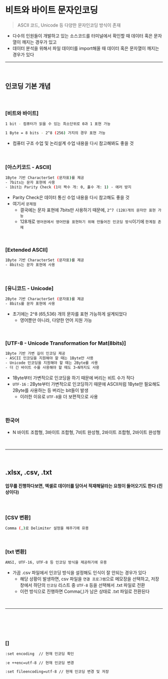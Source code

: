 # 비트와 바이트 문자인코딩
> ASCII 코드, Unicode 등 다양한 문자인코딩 방식이 존재
* 다수의 인원들이 개발하고 있는 소스코드를 터미널에서 확인할 때 데이터 혹은 문자열이 깨지는 경우가 있고
* 데이터 분석을 위해서 파일 데이터를 import해올 때 데이터 혹은 문자열이 깨지는 경우가 있다

<hr>
<br>

## 인코딩 기본 개념
#### 

<br>

### [비트와 바이트]
```bash
1 bit - 컴퓨터가 읽을 수 있는 최소단위로 0과 1 표현 가능

1 Byte = 8 bits - 2^8 (256) 가지의 경우 표현 가능
```
* 컴퓨터 구조 수업 및 논리설계 수업 내용을 다시 참고해봐도 좋을 것

<br>

### [아스키코드 - ASCII]

```bash
1Byte 기반 CharacterSet (문자표)를 제공
- 7bits는 문자 표현에 사용
- 1bit는 Parity Check (1이 짝수 개: 0, 홀수 개: 1) - 에러 방지
```
* Parity Check은 데이터 통신 수업 내용을 다시 참고해도 좋을 것
* 여기서 ```문제점```
  * 결국에는 문자 표현에 7bits만 사용하기 때문에, ```2^7 (128)개의 문자만 표현 가능```
  * 128개로 ```영어권에서 영어만을 표현하기 위해 만들어진 인코딩 방식```이기에 ```한계점 존재```
 
<br>

### [Extended ASCII]

```bash
1Byte 기반 CharacterSet (문자표)를 제공
- 8bits는 문자 표현에 사용
```

<br>

### [유니코드 - Unicode]

```bash
2Byte 기반 CharacterSet (문자표)를 제공
- 8bits를 문자 표현에 사용
```
* 초기에는 2^8 (65,536) 개의 문자를 표현 가능하게 설계되었다
  * 영어뿐만 아니라, 다양한 언어 지원 가능

<br>

### [UTF-8 - Unicode Transformation for Mat(8bits)]

```bash
1Byte 기반 가변 길이 인코딩 제공
- ASCII 인코딩을 지원해야 할 때는 1Byte만 사용
- Unicode 인코딩을 지원해야 할 때는 2Byte를 사용
- 더 긴 바이트 수를 사용해야 할 때도 3~N까지도 사용 
```
* 1Byte부터 가변적으로 인코딩을 하기 때문에 버리는 비트 수가 적다
* ```UTF-16``` : 2Byte부터 가변적으로 인코딩하기 때문에 ASCII처럼 1Byte만 필요해도 2Byte를 사용하는 등 버리는 bit들이 발생
  * 이러한 이유로 ```UTF-8```을 더 보편적으로 사용

<br>

### 한국어
* N 바이트 조합형, 3바이트 조합형, 7비트 완성형, 2바이트 조합형, 2바이트 완성형

<br>
<hr>
<br>

## .xlsx, .csv, .txt
#### 업무를 진행하다보면, 엑셀로 데이터를 담아서 적재해달라는 요청이 들어오기도 한다 (진상이다)

<br>

### [CSV 변환]
```bash
Comma (,)로 Delimiter 설정을 해주기에 유용
```

<br>

### [txt 변환]
```bash
ANSI, UTF-16, UTF-8 등 인코딩 방식을 제공하기에 유용
```
* 가끔 .csv 파일에서 인코딩 방식을 설정해도 인식이 잘 안되는 경우가 있다
  * 해당 상황이 발생하면, csv 파일을 `연결 프로그램`으로 메모장을 선택하고, 저장창에서 하단의 `인코딩` 리스트 중 `UTF-8` 등을 선택해서 .txt 파일로 전환
  * 이런 방식으로 진행하면 Comma(,)가 남은 상태로 .txt 파일로 전환된다

<br>
<hr>
<br>

##
####

<br>

### []
```bash
:set encoding  // 현재 인코딩 확인

:e ++enc=utf-8 // 현재 인코딩 변경

:set fileencoding=utf-8 // 현재 인코딩 변경 및 저장
```

